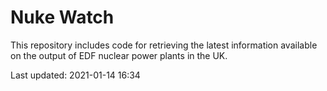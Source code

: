 # Nuke Watch

This repository includes code for retrieving the latest information available on the output of EDF nuclear power plants in the UK.

Last updated: 2021-01-14 16:34